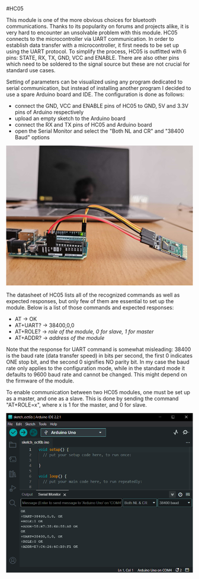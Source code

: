 #HC05

This module is one of the more obvious choices for bluetooth communications. Thanks to its popularity on forums and projects alike, it is very hard to encounter an unsolvable problem with this module.
HC05 connects to the microcontroller via UART communication. In order to establish data transfer with a microcontroller, it first needs to be set up using the UART protocol. To simplify the process, HC05 is outfitted with 6 pins: STATE, RX, TX, GND, VCC and ENABLE.
There are also other pins which need to be soldered to the signal source but these are not crucial for standard use cases.

Setting of parameters can be visualized using any program dedicated to serial communication, but instead of installing another program I decided to use a spare Arduino board and IDE.
The configuration is done as follows:

* connect the GND, VCC and ENABLE pins of HC05 to GND, 5V and 3.3V pins of Arduino respectively
* upload an empty sketch to the Arduino board
* connect the RX and TX pins of HC05 and Arduino board
* open the Serial Monitor and select the "Both NL and CR" and "38400 Baud" options

![HC05 connected to Arduino](./ARD+HC05.jpg)

The datasheet of HC05 lists all of the recognized commands as well as expected responses, but only few of them are essential to set up the module. Below is a list of those commands and expected responses:

* AT ->  OK
* AT+UART? -> 38400,0,0
* AT+ROLE? -> *role of the module, 0 for slave, 1 for master*
* AT+ADDR? -> *address of the module*

Note that the response for UART command is somewhat misleading: 38400 is the baud rate (data transfer speed) in bits per second, the first 0 indicates ONE stop bit, and the second 0 signifies NO parity bit. 
In my case the baud rate only applies to the configuration mode, while in the standard mode it defaults to 9600 baud rate and cannot be changed. This might depend on the firmware of the module.

To enable communication between two HC05 modules, one must be set up as a master, and one as a slave. This is done by sending the command "AT+ROLE=x", where x is 1 for the master, and 0 for slave.

![Arduino IDE Serial Monitor](./HC05_MASTER_SLAVE.png)
